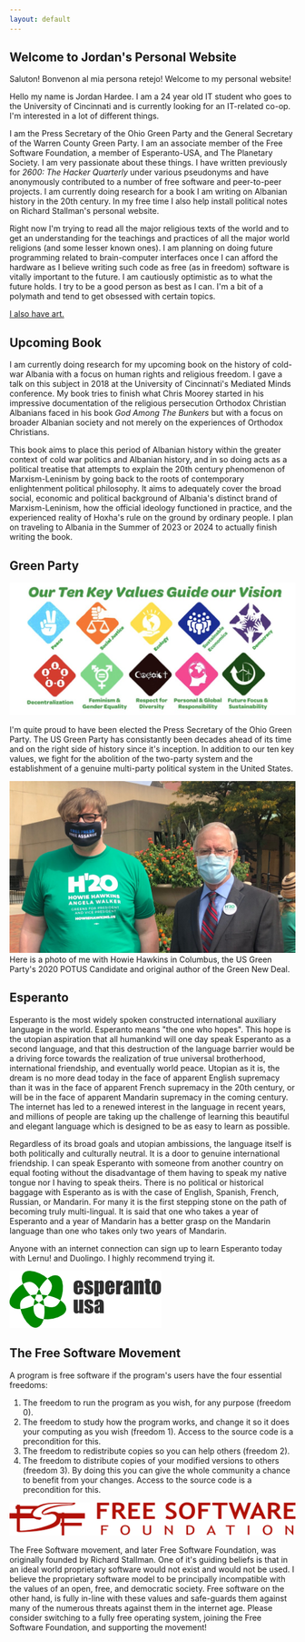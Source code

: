 ```yaml
---
layout: default
---
```


## Welcome to Jordan's Personal Website

Saluton! Bonvenon al mia persona retejo! Welcome to my personal website!

Hello my name is Jordan Hardee. I am a 24 year old IT student who goes to the University of Cincinnati and is currently looking for an IT-related co-op. I'm interested in a lot of different things.

I am the Press Secretary of the Ohio Green Party and the General Secretary of the Warren County Green Party. I am an associate member of the Free Software Foundation, a member of Esperanto-USA, and The Planetary Society. I am very passionate about these things. I have written previously for _2600: The Hacker Quarterly_ under various pseudonyms and have anonymously contributed to a number of free software and peer-to-peer projects. I am currently doing research for a book I am writing on Albanian history in the 20th century. In my free time I also help install political notes on Richard Stallman's personal website.

Right now I'm trying to read all the major religious texts of the world and to get an understanding for the teachings and practices of all the major world religions (and some lesser known ones). I am planning on doing future programming related to brain-computer interfaces once I can afford the hardware as I believe writing such code as free (as in freedom) software is vitally important to the future. I am cautiously optimistic as to what the future holds. I try to be a good person as best as I can. I'm a bit of a polymath and tend to get obsessed with certain topics.

[I also have art.](./art.html)

## Upcoming Book

I am currently doing research for my upcoming book on the history of cold-war Albania with a focus on human rights and religious freedom. I gave a talk on this subject in 2018 at the University of Cincinnati's Mediated Minds conference. My book tries to finish what Chris Moorey started in his impressive documentation of the religious persecution Orthodox Christian Albanians faced in his book _God_ _Among_ _The_ _Bunkers_ but with a focus on broader Albanian society and not merely on the experiences of Orthodox Christians. 

This book aims to place this period of Albanian history within the greater context of cold war politics and Albanian history, and in so doing acts as a political treatise that attempts to explain the 20th century phenomenon of Marxism-Leninism by going back to the roots of contemporary enlightenment political philosophy. It aims to adequately cover the broad social, economic and political background of Albania's distinct brand of Marxism-Leninism, how the official ideology functioned in practice, and the experienced reality of Hoxha's rule on the ground by ordinary people. I plan on traveling to Albania in the Summer of 2023 or 2024 to actually finish writing the book.

## Green Party

![Branching](https://raw.githubusercontent.com/jordanhardee/jordanhardee.github.io/master/assets/img/10keyvalues.jpg)

I'm quite proud to have been elected the Press Secretary of the Ohio Green Party. The US Green Party has consistantly been decades ahead of its time and on the right side of history since it's inception. In addition to our ten key values, we fight for the abolition of the two-party system and the establishment of a genuine multi-party political system in the United States.

![Octocat](https://raw.githubusercontent.com/jordanhardee/jordanhardee.github.io/master/assets/img/me-with-Howie.png)
Here is a photo of me with Howie Hawkins in Columbus, the US Green Party's 2020 POTUS Candidate and original author of the Green New Deal.

## Esperanto

Esperanto is the most widely spoken constructed international auxiliary language in the world. Esperanto means "the one who hopes". This hope is the utopian aspiration that all humankind will one day speak Esperanto as a second language, and that this destruction of the language barrier would be a driving force towards the realization of true universal brotherhood, international friendship, and eventually world peace. Utopian as it is, the dream is no more dead today in the face of apparent English supremacy than it was in the face of apparent French supremacy in the 20th century, or will be in the face of apparent Mandarin supremacy in the coming century. The internet has led to a renewed interest in the language in recent years, and millions of people are taking up the challenge of learning this beautiful and elegant language which is designed to be as easy to learn as possible.

Regardless of its broad goals and utopian ambissions, the language itself is both politically and culturally neutral. It is a door to genuine international friendship. I can speak Esperanto with someone from another country on equal footing without the disadvantage of them having to speak my native tongue nor I having to speak theirs. There is no political or historical baggage with Esperanto as is with the case of English, Spanish, French, Russian, or Mandarin. For many it is the first stepping stone on the path of becoming truly multi-lingual. It is said that one who takes a year of Esperanto and a year of Mandarin has a better grasp on the Mandarin language than one who takes only two years of Mandarin. 

Anyone with an internet connection can sign up to learn Esperanto today with Lernu! and Duolingo. I highly recommend trying it.

![Octocat](https://raw.githubusercontent.com/jordanhardee/jordanhardee.github.io/master/assets/img/Esperanto-USA_logo.png)

## The Free Software Movement

A program is free software if the program's users have the four essential freedoms: 

1.  The freedom to run the program as you wish, for any purpose (freedom 0).
1.  The freedom to study how the program works, and change it so it does your computing as you wish (freedom 1). Access to the source code is a precondition for this.
1.  The freedom to redistribute copies so you can help others (freedom 2).
1.  The freedom to distribute copies of your modified versions to others (freedom 3). By doing this you can give the whole community a chance to benefit from your changes. Access to the source code is a precondition for this.

![Octocat](https://raw.githubusercontent.com/jordanhardee/jordanhardee.github.io/master/assets/img/logo-fsf.org.png)

The Free Software movement, and later Free Software Foundation, was originally founded by Richard Stallman. One of it's guiding beliefs is that in an ideal world proprietary software would not exist and would not be used. I believe the proprietary software model to be principally incompatible with the values of an open, free, and democratic society. Free software on the other hand, is fully in-line with these values and safe-guards them against many of the numerous threats against them in the internet age. Please consider switching to a fully free operating system, joining the Free Software Foundation, and supporting the movement!


<!--
Will fix img links todo and add content




![Octocat](https://raw.githubusercontent.com/jordanhardee/jordanhardee.github.io/master/assets/img/gp.png)
![Octocat](https://raw.githubusercontent.com/jordanhardee/jordanhardee.github.io/master/assets/img/Hawkins_Walker_Logo.png)
![Branching](https://raw.githubusercontent.com/jordanhardee/jordanhardee.github.io/master/assets/img/TPS-logo.png)

## Support The Free Software Foundation!

## Telescope


Text can be **bold**, _italic_, or ~~strikethrough~~.

[Link to another page](./another-page.html).

There should be whitespace between paragraphs.

There should be whitespace between paragraphs. We recommend including a README, or a file with information about your project.

# Header 1

This is a normal paragraph following a header. GitHub is a code hosting platform for version control and collaboration. It lets you and others work together on projects from anywhere.

## Header 2

> This is a blockquote following a header.
>
> When something is important enough, you do it even if the odds are not in your favor.

### Header 3

```js
// Javascript code with syntax highlighting.
var fun = function lang(l) {
  dateformat.i18n = require('./lang/' + l)
  return true;
}
```

```ruby
# Ruby code with syntax highlighting
GitHubPages::Dependencies.gems.each do |gem, version|
  s.add_dependency(gem, "= #{version}")
end
```

#### Header 4

*   This is an unordered list following a header.
*   This is an unordered list following a header.
*   This is an unordered list following a header.

##### Header 5

1.  This is an ordered list following a header.
2.  This is an ordered list following a header.
3.  This is an ordered list following a header.

###### Header 6

| head1        | head two          | three |
|:-------------|:------------------|:------|
| ok           | good swedish fish | nice  |
| out of stock | good and plenty   | nice  |
| ok           | good `oreos`      | hmm   |
| ok           | good `zoute` drop | yumm  |

### There's a horizontal rule below this.

* * *

### Here is an unordered list:

*   Item foo
*   Item bar
*   Item baz
*   Item zip

### And an ordered list:

1.  Item one
1.  Item two
1.  Item three
1.  Item four

### And a nested list:

- level 1 item
  - level 2 item
  - level 2 item
    - level 3 item
    - level 3 item
- level 1 item
  - level 2 item
  - level 2 item
  - level 2 item
- level 1 item
  - level 2 item
  - level 2 item
- level 1 item

### Small image

![Octocat](https://github.githubassets.com/images/icons/emoji/octocat.png)

### Large image

![Branching](https://guides.github.com/activities/hello-world/branching.png)


### Definition lists can be used with HTML syntax.

<dl>
<dt>Name</dt>
<dd>Godzilla</dd>
<dt>Born</dt>
<dd>1952</dd>
<dt>Birthplace</dt>
<dd>Japan</dd>
<dt>Color</dt>
<dd>Green</dd>
</dl>

```
Long, single-line code blocks should not wrap. They should horizontally scroll if they are too long. This line should be long enough to demonstrate this.
```

```
The final element.
```
-->